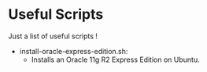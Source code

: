 # Useful Scripts
Just a list of useful scripts !

- install-oracle-express-edition.sh:
	- Installs an Oracle 11g R2 Express Edition on Ubuntu.

